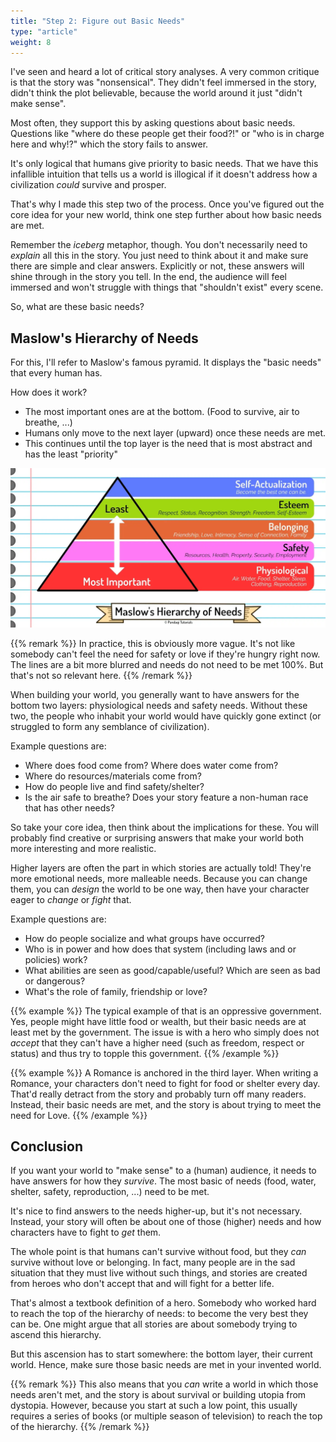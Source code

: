 ```yaml
---
title: "Step 2: Figure out Basic Needs"
type: "article"
weight: 8
---
```


I've seen and heard a lot of critical story analyses. A very common critique is that the story was "nonsensical". They didn't feel immersed in the story, didn't think the plot believable, because the world around it just "didn't make sense".

Most often, they support this by asking questions about basic needs. Questions like "where do these people get their food?!" or "who is in charge here and why!?" which the story fails to answer.

It's only logical that humans give priority to basic needs. That we have this infallible intuition that tells us a world is illogical if it doesn't address how a civilization _could_ survive and prosper.

That's why I made this step two of the process. Once you've figured out the core idea for your new world, think one step further about how basic needs are met.

Remember the _iceberg_ metaphor, though. You don't necessarily need to _explain_ all this in the story. You just need to think about it and make sure there are simple and clear answers. Explicitly or not, these answers will shine through in the story you tell. In the end, the audience will feel immersed and won't struggle with things that "shouldn't exist" every scene.

So, what are these basic needs?

## Maslow's Hierarchy of Needs

For this, I'll refer to Maslow's famous pyramid. It displays the "basic needs" that every human has. 

How does it work?

* The most important ones are at the bottom. (Food to survive, air to breathe, ...)
* Humans only move to the next layer (upward) once these needs are met.
* This continues until the top layer is the need that is most abstract and has the least "priority"

![Visualization of Maslow's Hierarchy of Needs](maslow_hierarchy_of_needs.webp)

{{% remark %}}
In practice, this is obviously more vague. It's not like somebody can't feel the need for safety or love if they're hungry right now. The lines are a bit more blurred and needs do not need to be met 100%. But that's not so relevant here.
{{% /remark %}}

When building your world, you generally want to have answers for the bottom two layers: physiological needs and safety needs. Without these two, the people who inhabit your world would have quickly gone extinct (or struggled to form any semblance of civilization).

Example questions are:

* Where does food come from? Where does water come from?
* Where do resources/materials come from?
* How do people live and find safety/shelter?
* Is the air safe to breathe? Does your story feature a non-human race that has other needs?

So take your core idea, then think about the implications for these. You will probably find creative or surprising answers that make your world both more interesting and more realistic.

Higher layers are often the part in which stories are actually told! They're more emotional needs, more malleable needs. Because you can change them, you can _design_ the world to be one way, then have your character eager to _change_ or _fight_ that. 

Example questions are:

* How do people socialize and what groups have occurred?
* Who is in power and how does that system (including laws and or policies) work?
* What abilities are seen as good/capable/useful? Which are seen as bad or dangerous?
* What's the role of family, friendship or love?

{{% example %}}
The typical example of that is an oppressive government. Yes, people might have little food or wealth, but their basic needs are at least met by the government. The issue is with a hero who simply does not _accept_ that they can't have a higher need (such as freedom, respect or status) and thus try to topple this government.
{{% /example %}}

{{% example %}}
A Romance is anchored in the third layer. When writing a Romance, your characters don't need to fight for food or shelter every day. That'd really detract from the story and probably turn off many readers. Instead, their basic needs are met, and the story is about trying to meet the need for Love.
{{% /example %}}

## Conclusion

If you want your world to "make sense" to a (human) audience, it needs to have answers for how they _survive_. The most basic of needs (food, water, shelter, safety, reproduction, ...) need to be met.

It's nice to find answers to the needs higher-up, but it's not necessary. Instead, your story will often be about one of those (higher) needs and how characters have to fight to _get_ them. 

The whole point is that humans can't survive without food, but they _can_ survive without love or belonging. In fact, many people are in the sad situation that they must live without such things, and stories are created from heroes who don't accept that and will fight for a better life.

That's almost a textbook definition of a hero. Somebody who worked hard to reach the top of the hierarchy of needs: to become the very best they can be. One might argue that all stories are about somebody trying to ascend this hierarchy.

But this ascension has to start somewhere: the bottom layer, their current world. Hence, make sure those basic needs are met in your invented world.

{{% remark %}}
This also means that you _can_ write a world in which those needs aren't met, and the story is about survival or building utopia from dystopia. However, because you start at such a low point, this usually requires a series of books (or multiple season of television) to reach the top of the hierarchy.
{{% /remark %}}